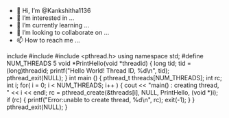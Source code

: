 - 👋 Hi, I’m @Kankshitha1136
- 👀 I’m interested in ...
- 🌱 I’m currently learning ...
- 💞️ I’m looking to collaborate on ...
- 📫 How to reach me ...

<!---
Kankshitha1136/Kankshitha1136 is a ✨ special ✨ repository because its `README.md` (this file) appears on your GitHub profile.
You can click the Preview link to take a look at your changes.
--->
include <iostream>
#include <cstdlib>
#include <pthread.h>
using namespace std;
#define NUM_THREADS 5
void *PrintHello(void *threadid) {
   long tid;
   tid = (long)threadid;
   printf("Hello World! Thread ID, %d\n", tid);
   pthread_exit(NULL);
}
int main () {
   pthread_t threads[NUM_THREADS];
   int rc;
   int i;
   for( i = 0; i < NUM_THREADS; i++ ) {
      cout << "main() : creating thread, " << i << endl;
      rc = pthread_create(&threads[i], NULL, PrintHello, (void *)i);
      if (rc) {
         printf("Error:unable to create thread, %d\n", rc);
         exit(-1);
      }
   }
   pthread_exit(NULL);
}
